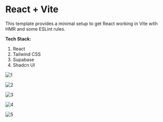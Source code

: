 # React + Vite

This template provides a minimal setup to get React working in Vite with HMR and some ESLint rules.

**Tech Stack:**

   1. React
   2. Tailwind CSS 
   3. Supabase
   4. Shadcn UI



![1](https://github.com/abhishekjadhav07/URL-Shortner/assets/63790209/68b15dc9-d6c0-428e-9257-e9dd00d548aa)

![2](https://github.com/abhishekjadhav07/URL-Shortner/assets/63790209/c416bdc1-70c8-4614-bcb9-0164c161b08a)

![3](https://github.com/abhishekjadhav07/URL-Shortner/assets/63790209/e80fbbed-4eaa-4cb9-9310-be58eea103b9)

![4](https://github.com/abhishekjadhav07/URL-Shortner/assets/63790209/2a99d904-5af6-4724-9666-e305d1443e46)

![5](https://github.com/abhishekjadhav07/URL-Shortner/assets/63790209/97a8c196-ac98-4172-9674-13e5d21d9c8f)
